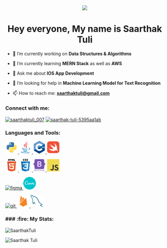 <div id="header" align="center">
  <img src="https://media.giphy.com/media/qgQUggAC3Pfv687qPC/giphy.gif" width="300"/>
</div>

<h1 align="center"> Hey everyone, My name is Saarthak Tuli </h1>

- 🔭 I’m currently working on **Data Structures & Algorithms**

- 🌱 I’m currently learning **MERN Stack** as well as **AWS**

- 💬 Ask me about **IOS App Development**

- 👯 I’m looking for help in **Machine Learning Model for Text Recognition**

- 📫 How to reach me: **saarthaktuli@gmail.com**

<!--Start of the test of how this will work...-->
<h3 align="left">Connect with me:</h3>
<p align="left">
<!--Instagram and Linkdln-->
<a href="https://www.instagram.com/saarthaktuli_007/" target="blank"><img align="center" src="https://raw.githubusercontent.com/rahuldkjain/github-profile-readme-generator/master/src/images/icons/Social/instagram.svg" alt="saarthaktuli_007" height="30" width="40" /></a>
<a href="https://www.linkedin.com/in/saarthak-tuli-5395aa1ab/" target="blank"><img align="center" src="https://raw.githubusercontent.com/rahuldkjain/github-profile-readme-generator/master/src/images/icons/Social/linked-in-alt.svg" alt="saarthak-tuli-5395aa1ab" height="30" width="40" /></a>

</p>

<!--Languages and Tools used by me:......-->

<h3 align="left">Languages and Tools:</h3>
<p align="left">

<!--Python, Java, Cpp, Swift, HTML, CSS, Bootstrap, JS, Figma, Canva, Git, Firebase, MySQL-->

<a href="https://www.w3schools.com/python/" target="_blank" rel="noreferrer"> <img src="https://github.com/devicons/devicon/blob/master/icons/python/python-original.svg" alt="Python" width="40" height="40"/> </a> <a href="https://www.w3schools.com/java/" target="_blank" rel="noreferrer"> <img src="https://github.com/devicons/devicon/blob/master/icons/java/java-original.svg" alt="java" width="40" height="40"/> </a> <a href="https://www.w3schools.com/cpp/" target="_blank" rel="noreferrer"> <img src="https://raw.githubusercontent.com/devicons/devicon/master/icons/cplusplus/cplusplus-original.svg" alt="cplusplus" width="40" height="40"/> </a> <a href="https://developer.apple.com/xcode/swiftui/" target="_blank" rel="noreferrer"> <img src="https://github.com/devicons/devicon/blob/master/icons/swift/swift-original.svg" alt="Swift" width="40" height="40"/> </a>

<a href="https://www.w3.org/html/" target="_blank" rel="noreferrer"> <img src="https://raw.githubusercontent.com/devicons/devicon/master/icons/html5/html5-original-wordmark.svg" alt="html5" width="40" height="40"/> </a> <a href="https://www.w3schools.com/css/" target="_blank" rel="noreferrer"> <img src="https://raw.githubusercontent.com/devicons/devicon/master/icons/css3/css3-original-wordmark.svg" alt="css3" width="40" height="40"/> </a> <a href="https://getbootstrap.com" target="_blank" rel="noreferrer"> <img src="https://raw.githubusercontent.com/devicons/devicon/master/icons/bootstrap/bootstrap-plain-wordmark.svg" alt="bootstrap" width="40" height="40"/> </a> <a href="https://developer.mozilla.org/en-US/docs/Web/JavaScript" target="_blank" rel="noreferrer"> <img src="https://raw.githubusercontent.com/devicons/devicon/master/icons/javascript/javascript-original.svg" alt="javascript" width="40" height="40"/> </a>

<a href="https://www.figma.com/" target="_blank" rel="noreferrer"> <img src="https://www.vectorlogo.zone/logos/figma/figma-icon.svg" alt="figma" width="40" height="40"/> </a> <a href="https://www.canva.com/" target="_blank" rel="noreferrer"> <img src="https://github.com/devicons/devicon/blob/master/icons/canva/canva-original.svg" alt="canva" width="40" height="40"/> </a>

<a href="https://git-scm.com/" target="_blank" rel="noreferrer"> <img src="https://www.vectorlogo.zone/logos/git-scm/git-scm-icon.svg" alt="git" width="40" height="40"/> </a> <a href="https://firebase.google.com/" target="_blank" rel="noreferrer"> <img src="https://github.com/devicons/devicon/blob/master/icons/firebase/firebase-plain.svg" alt="Firebase" width="40" height="40"/> </a> <a href="https://www.mysql.com/" target="_blank" rel="noreferrer"> <img src="https://github.com/devicons/devicon/blob/master/icons/mysql/mysql-original.svg" alt="MySQL" width="40" height="40"/> </a></p>

<!--End of the test of how this will work...-->

<!--Github Stats-->
<h3 align="left">### :fire: My Stats: </h3>
<p><img align="center" src="https://github-readme-streak-stats.herokuapp.com/?user=SaarthakTuli&theme=dark&background=000000" alt="SaarthakTuli" /></p>

<p><img  src="https://github-readme-stats.vercel.app/api/top-langs?username=SaarthakTuli&theme=dark&background=000000&show_icons=true&locale=en&layout=compact" alt="Saarthak Tuli" /></p>
